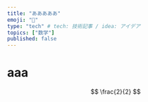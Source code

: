 ```yaml
---
title: "あああああ"
emoji: "🌟"
type: "tech" # tech: 技術記事 / idea: アイデア
topics: ["数学"]
published: false
---
```


# aaa

$$
\frac{2}{2}
$$
